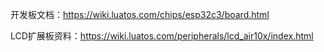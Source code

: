 开发板文档：https://wiki.luatos.com/chips/esp32c3/board.html

LCD扩展板资料：https://wiki.luatos.com/peripherals/lcd_air10x/index.html